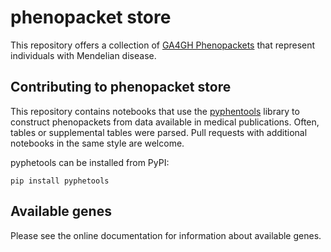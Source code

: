 # phenopacket store

This repository offers a collection of [GA4GH Phenopackets](https://phenopacket-schema.readthedocs.io/en/latest/) that
represent individuals with Mendelian disease.

## Contributing to phenopacket store

This repository contains notebooks that use the [pyphentools](https://pypi.org/project/pyphetools/) library to
construct phenopackets from data available in medical publications. Often, tables or supplemental tables were parsed. 
Pull requests with additional notebooks in the same style are welcome.

pyphetools can be installed from PyPI:
```
pip install pyphetools
```

## Available genes

Please see the online documentation for information about available genes.
 
